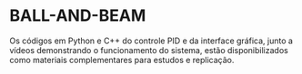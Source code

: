 # BALL-AND-BEAM
Os códigos em Python e C++ do controle PID e da interface gráfica, junto a vídeos demonstrando o funcionamento do sistema, estão disponibilizados como materiais complementares para estudos e replicação.
